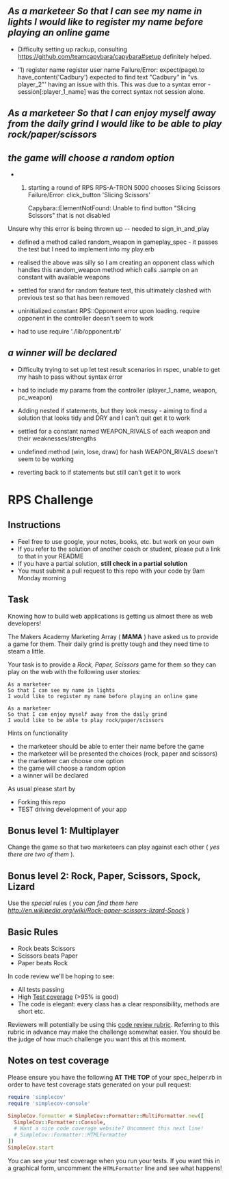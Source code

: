 *As a marketeer*
*So that I can see my name in lights*
*I would like to register my name before playing an online game*
---------------------------------------------------------------

- Difficulty setting up rackup, consulting https://github.com/teamcapybara/capybara#setup definitely helped.

-  '1) register name register user name
     Failure/Error: expect(page).to have_content('Cadbury')
       expected to find text "Cadbury" in "vs. player_2"'
having an issue with this. This was due to a syntax error - session[:player_1_name] was the correct syntax not session alone.


*As a marketeer*
*So that I can enjoy myself away from the daily grind*
*I would like to be able to play rock/paper/scissors*
------------------------------------------------------

*the game will choose a random option*
---------------------------------------

- 1) starting a round of RPS RPS-A-TRON 5000 chooses Slicing Scissors
     Failure/Error: click_button 'Slicing Scissors'

     Capybara::ElementNotFound:
       Unable to find button "Slicing Scissors" that is not disabled

Unsure why this error is being thrown up -- needed to sign_in_and_play

- defined a method called random_weapon in gameplay_spec - it passes the test but I need to implement into my play.erb

- realised the above was silly so I am creating an opponent class which handles this random_weapon method which calls .sample on an constant with available weapons

- settled for srand for random feature test, this ultimately clashed with previous test so that has been removed

- uninitialized constant RPS::Opponent error upon loading. require opponent in the controller doesn't seem to work

- had to use require './lib/opponent.rb'


*a winner will be declared*
----------------------------

- Difficulty trying to set up let test result scenarios in rspec, unable to get my hash to pass without syntax error

- had to include my params from the controller (player_1_name, weapon, pc_weapon)

- Adding nested if statements, but they look messy - aiming to find a solution that looks tidy and DRY and I can't quit get it to work

- settled for a constant named WEAPON_RIVALS of each weapon and their weaknesses/strengths

- undefined method (win, lose, draw) for hash WEAPON_RIVALS doesn't seem to be working

- reverting back to if statements but still can't get it to work



# RPS Challenge

Instructions
-------

* Feel free to use google, your notes, books, etc. but work on your own
* If you refer to the solution of another coach or student, please put a link to that in your README
* If you have a partial solution, **still check in a partial solution**
* You must submit a pull request to this repo with your code by 9am Monday morning

Task
----

Knowing how to build web applications is getting us almost there as web developers!

The Makers Academy Marketing Array ( **MAMA** ) have asked us to provide a game for them. Their daily grind is pretty tough and they need time to steam a little.

Your task is to provide a _Rock, Paper, Scissors_ game for them so they can play on the web with the following user stories:

```
As a marketeer
So that I can see my name in lights
I would like to register my name before playing an online game

As a marketeer
So that I can enjoy myself away from the daily grind
I would like to be able to play rock/paper/scissors
```

Hints on functionality

- the marketeer should be able to enter their name before the game
- the marketeer will be presented the choices (rock, paper and scissors)
- the marketeer can choose one option
- the game will choose a random option
- a winner will be declared


As usual please start by

* Forking this repo
* TEST driving development of your app


## Bonus level 1: Multiplayer

Change the game so that two marketeers can play against each other ( _yes there are two of them_ ).

## Bonus level 2: Rock, Paper, Scissors, Spock, Lizard

Use the _special_ rules ( _you can find them here http://en.wikipedia.org/wiki/Rock-paper-scissors-lizard-Spock_ )

## Basic Rules

- Rock beats Scissors
- Scissors beats Paper
- Paper beats Rock

In code review we'll be hoping to see:

* All tests passing
* High [Test coverage](https://github.com/makersacademy/course/blob/master/pills/test_coverage.md) (>95% is good)
* The code is elegant: every class has a clear responsibility, methods are short etc.

Reviewers will potentially be using this [code review rubric](docs/review.md).  Referring to this rubric in advance may make the challenge somewhat easier.  You should be the judge of how much challenge you want this at this moment.

Notes on test coverage
----------------------

Please ensure you have the following **AT THE TOP** of your spec_helper.rb in order to have test coverage stats generated
on your pull request:

```ruby
require 'simplecov'
require 'simplecov-console'

SimpleCov.formatter = SimpleCov::Formatter::MultiFormatter.new([
  SimpleCov::Formatter::Console,
  # Want a nice code coverage website? Uncomment this next line!
  # SimpleCov::Formatter::HTMLFormatter
])
SimpleCov.start
```

You can see your test coverage when you run your tests. If you want this in a graphical form, uncomment the `HTMLFormatter` line and see what happens!
